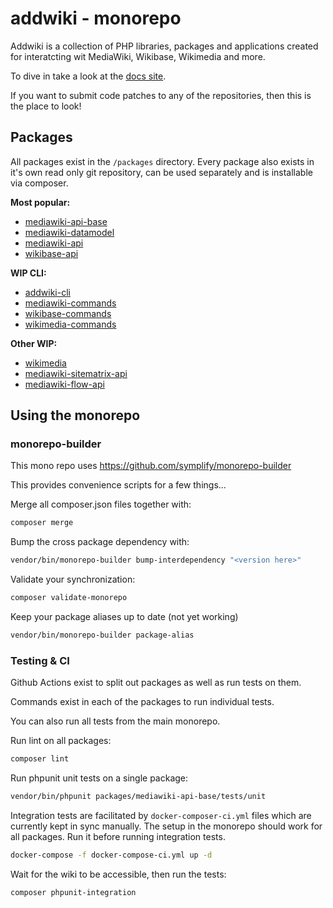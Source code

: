 # addwiki - monorepo

Addwiki is a collection of PHP libraries, packages and applications created for interatcting wit MediaWiki, Wikibase, Wikimedia and more.

To dive in take a look at the [docs site](https://addwiki.github.io/).

If you want to submit code patches to any of the repositories, then this is the place to look!

## Packages

All packages exist in the `/packages` directory.
Every package also exists in it's own read only git repository, can be used separately and is installable via composer.

**Most popular:**

- [mediawiki-api-base](https://github.com/addwiki/mediawiki-api-base)
- [mediawiki-datamodel](https://github.com/addwiki/mediawiki-datamodel)
- [mediawiki-api](https://github.com/addwiki/mediawiki-api)
- [wikibase-api](https://github.com/addwiki/wikibase-api)

**WIP CLI:**

- [addwiki-cli](https://github.com/addwiki/addwiki-cli)
- [mediawiki-commands](https://github.com/addwiki/mediawiki-commands)
- [wikibase-commands](https://github.com/addwiki/wikibase-commands)
- [wikimedia-commands](https://github.com/addwiki/wikimedia-commands)

**Other WIP:**

- [wikimedia](https://github.com/addwiki/wikimedia)
- [mediawiki-sitematrix-api](https://github.com/addwiki/mediawiki-sitematrix-api)
- [mediawiki-flow-api](https://github.com/addwiki/mediawiki-flow-api)

## Using the monorepo

### monorepo-builder

This mono repo uses https://github.com/symplify/monorepo-builder

This provides convenience scripts for a few things...

Merge all composer.json files together with:

```sh
composer merge
```

Bump the cross package dependency with:

```sh
vendor/bin/monorepo-builder bump-interdependency "<version here>"
```

Validate your synchronization:

```sh
composer validate-monorepo
```

Keep your package aliases up to date (not yet working)

```sh
vendor/bin/monorepo-builder package-alias
```

### Testing & CI

Github Actions exist to split out packages as well as run tests on them.

Commands exist in each of the packages to run individual tests.

You can also run all tests from the main monorepo.

Run lint on all packages:

```sh
composer lint
```

Run phpunit unit tests on a single package:

```sh
vendor/bin/phpunit packages/mediawiki-api-base/tests/unit
```

Integration tests are facilitated by `docker-composer-ci.yml` files which are currently kept in sync manually.
The setup in the monorepo should work for all packages.
Run it before running integration tests.

```sh
docker-compose -f docker-compose-ci.yml up -d
```

Wait for the wiki to be accessible, then run the tests:

```sh
composer phpunit-integration
```
